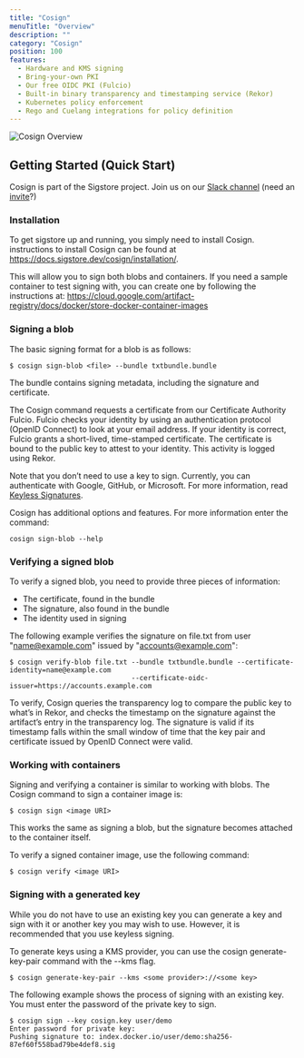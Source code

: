 ```yaml
---
title: "Cosign"
menuTitle: "Overview"
description: ""
category: "Cosign"
position: 100
features:
  - Hardware and KMS signing
  - Bring-your-own PKI
  - Our free OIDC PKI (Fulcio)
  - Built-in binary transparency and timestamping service (Rekor)
  - Kubernetes policy enforcement
  - Rego and Cuelang integrations for policy definition
---
```


![Cosign Overview](/sigstore_cosign-horizontal-color.svg)

## Getting Started (Quick Start)

Cosign is part of the Sigstore project. Join us on our [Slack channel](https://sigstore.slack.com/) (need an [invite](https://links.sigstore.dev/slack-invite)?)

### Installation

To get sigstore up and running, you simply need to install Cosign. instructions to install Cosign can be found at https://docs.sigstore.dev/cosign/installation/. 

This will allow you to sign both blobs and containers.   If you need a sample container to test signing with, you can create one by following the instructions at: https://cloud.google.com/artifact-registry/docs/docker/store-docker-container-images

### Signing a blob

The basic signing format for a blob is as follows:


```
$ cosign sign-blob <file> --bundle txtbundle.bundle
```

The bundle contains signing metadata, including the signature and certificate.  

The Cosign command requests a certificate from our Certificate Authority Fulcio. Fulcio checks your identity by using an authentication protocol (OpenID Connect) to look at your email address. If your identity is correct, Fulcio grants a short-lived, time-stamped certificate. The certificate is bound to the public key to attest to your identity.  This activity is logged using Rekor.
 
Note that you don’t need to use a key to sign.  Currently, you can authenticate with Google, GitHub, or Microsoft. For more information, read [Keyless Signatures](https://docs.sigstore.dev/cosign/keyless/).

Cosign has additional options and features.   For more information enter the command:

```
cosign sign-blob --help
```

### Verifying a signed blob

To verify a signed blob, you need to provide three pieces of information:
* The certificate, found in the bundle
* The signature, also found in the bundle
* The identity used in signing

The following example verifies the signature on file.txt from user "name@example.com" issued by "accounts@example.com":

```
$ cosign verify-blob file.txt --bundle txtbundle.bundle --certificate-identity=name@example.com 
                              --certificate-oidc-issuer=https://accounts.example.com
```

To verify, Cosign queries the transparency log to compare the public key to what’s in Rekor, and checks the timestamp on the signature against the artifact’s entry in the transparency log. The signature is valid if its timestamp falls within the small window of time that the key pair and certificate issued by OpenID Connect were valid.

### Working with containers

Signing and verifying a container is similar to working with blobs.   The Cosign command to sign a container image is:

```
$ cosign sign <image URI>
```

This works the same as signing a blob, but the signature becomes attached to the container itself.

To verify a signed container image, use the following command:

```
$ cosign verify <image URI>
```
### Signing with a generated key

While you do not have to use an existing key you can generate a key and sign with it or another key you may wish to use.  However, it is recommended that you use keyless signing.

To generate keys using a KMS provider, you can use the cosign generate-key-pair command with the --kms flag.

```
$ cosign generate-key-pair --kms <some provider>://<some key>
```

The following example shows the process of signing with an existing key.  You must enter the password of the private key to sign.
```
$ cosign sign --key cosign.key user/demo
Enter password for private key:
Pushing signature to: index.docker.io/user/demo:sha256-87ef60f558bad79be4def8.sig
```
